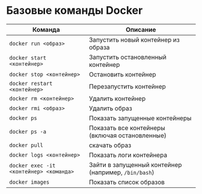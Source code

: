 # Базовые команды Docker

| Команда | Описание |
|---------|----------|
| `docker run <образ>` | Запустить новый контейнер из образа |
| `docker start <контейнер>` | Запустить остановленный контейнер |
| `docker stop <контейнер>` | Остановить контейнер |
| `docker restart <контейнер>` | Перезапустить контейнер |
| `docker rm <контейнер>` | Удалить контейнер |
| `docker rmi <образ>` | Удалить образ |
| `docker ps` | Показать запущенные контейнеры |
| `docker ps -a` | Показать все контейнеры (включая остановленные) |
| `docker pull` | скачать образ |
| `docker logs <контейнер>` | Показать логи контейнера |
| `docker exec -it <контейнер> <команда>` | Зайти в запущенный контейнер (например, `/bin/bash`) |
| `docker images` | Показать список образов |